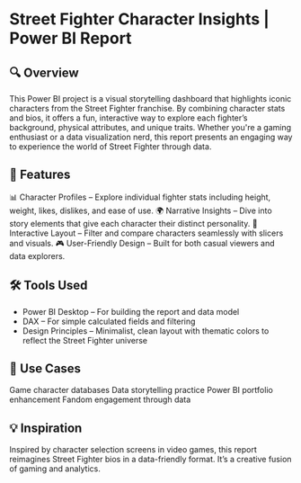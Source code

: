 # Street Fighter Character Insights | Power BI Report
## 🔍 Overview
This Power BI project is a visual storytelling dashboard that highlights iconic characters from the Street Fighter franchise. By combining character stats and bios, it offers a fun, interactive way to explore each fighter’s background, physical attributes, and unique traits.
Whether you're a gaming enthusiast or a data visualization nerd, this report presents an engaging way to experience the world of Street Fighter through data.

## 🎯 Features
📊 Character Profiles – Explore individual fighter stats including height, weight, likes, dislikes, and ease of use.
🌍 Narrative Insights – Dive into story elements that give each character their distinct personality.
🧩 Interactive Layout – Filter and compare characters seamlessly with slicers and visuals.
🎮 User-Friendly Design – Built for both casual viewers and data explorers.

## 🛠 Tools Used
+ Power BI Desktop – For building the report and data model
+ DAX – For simple calculated fields and filtering
+ Design Principles – Minimalist, clean layout with thematic colors to reflect the Street Fighter universe

## 📌 Use Cases
Game character databases
Data storytelling practice
Power BI portfolio enhancement
Fandom engagement through data

## 💡 Inspiration
Inspired by character selection screens in video games, this report reimagines Street Fighter bios in a data-friendly format. It’s a creative fusion of gaming and analytics.
